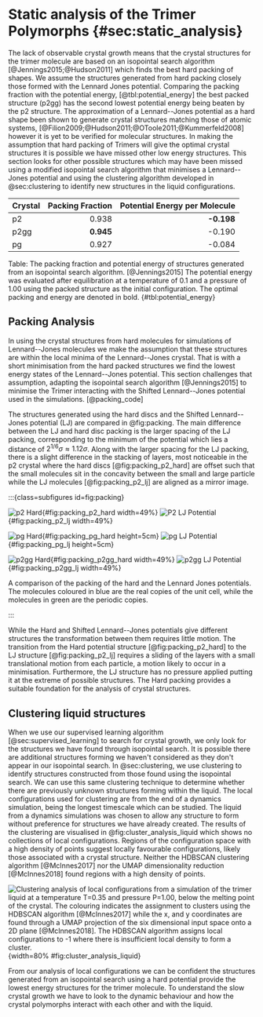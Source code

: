 # Static analysis of the Trimer Polymorphs {#sec:static_analysis}

The lack of observable crystal growth
means that the crystal structures for the trimer molecule
are based on an isopointal search algorithm [@Jennings2015;@Hudson2011]
which finds the best hard packing of shapes.
We assume the structures generated from hard packing
closely those formed with the Lennard Jones potential.
Comparing the packing fraction with the potential energy, [@tbl:potential_energy]
the best packed structure (p2gg) has the second lowest potential energy
being beaten by the p2 structure.
The approximation of a Lennard--Jones potential as a hard shape
been shown to generate crystal structures
matching those of atomic systems, [@Filion2009;@Hudson2011;@OToole2011;@Kummerfeld2008]
however it is yet to be verified for molecular structures.
In making the assumption that hard packing of Trimers
will give the optimal crystal structures
it is possible we have missed other low energy structures.
This section looks for other possible structures
which may have been missed
using a modified isopointal search algorithm
that minimises a Lennard--Jones potential
and using the clustering algorithm developed in @sec:clustering
to identify new structures in the liquid configurations.

Crystal| Packing Fraction |Potential Energy per Molecule
-------| ----------------:|-------------:
p2     | 0.938            | **-0.198**
p2gg   | **0.945**        | -0.190
pg     | 0.927            | -0.084

Table: The packing fraction and potential energy of structures generated
from an isopointal search algorithm. [@Jennings2015]
The potential energy was evaluated after equilibration at a
temperature of 0.1 and a pressure of 1.00
using the packed structure as the initial configuration.
The optimal packing and energy are denoted in bold. {#tbl:potential_energy}

## Packing Analysis

In using the crystal structures from hard molecules
for simulations of Lennard--Jones molecules
we make the assumption that these structures
are within the local minima of the Lennard--Jones crystal.
That is with a short minimisation from the hard packed structures
we find the lowest energy states of the Lennard--Jones potential.
This section challenges that assumption,
adapting the isopointal search algorithm [@Jennings2015]
to minimise the Trimer interacting with
the Shifted Lennard--Jones potential used in the simulations. [@packing_code]

The structures generated using
the hard discs and the Shifted Lennard--Jones potential (LJ)
are compared in @fig:packing.
The main difference between the LJ and hard disc packing
is the larger spacing of the LJ packing,
corresponding to the minimum of the potential
which lies a distance of $2^{1/6}\sigma \approx 1.12\sigma$.
Along with the larger spacing for the LJ packing,
there is a slight difference in the stacking of layers,
most noticeable in the p2 crystal
where the hard discs [@fig:packing_p2_hard] are offset
such that the small molecules sit in the concavity between
the small and large particle
while the LJ molecules [@fig:packing_p2_lj] are aligned
as a mirror image.

:::{class=subfigures id=fig:packing}

![p2 Hard](../Projects/Crystal_Melting/figures/Trimer-p2-Hard.svg){#fig:packing_p2_hard width=49%}
![P2 LJ Potential](../Projects/Crystal_Melting/figures/Trimer-p2-LJ.svg){#fig:packing_p2_lj width=49%}

![pg
Hard](../Projects/Crystal_Melting/figures/Trimer-p1g1-Hard.svg){#fig:packing_pg_hard height=5cm}
![pg LJ
Potential](../Projects/Crystal_Melting/figures/Trimer-p1g1-LJ.svg){#fig:packing_pg_lj height=5cm}

![p2gg
Hard](../Projects/Crystal_Melting/figures/Trimer-p2gg-Hard.svg){#fig:packing_p2gg_hard width=49%}
![p2gg LJ
Potential](../Projects/Crystal_Melting/figures/Trimer-p2gg-LJ.svg){#fig:packing_p2gg_lj width=49%}

A comparison of the packing of the hard and the Lennard Jones potentials.
The molecules coloured in blue are the real copies of the unit cell,
while the molecules in green are the periodic copies.

:::

While the Hard and Shifted Lennard--Jones potentials
give different structures
the transformation between them requires little motion.
The transition from the Hard potential structure [@fig:packing_p2_hard]
to the LJ structure [@fig:packing_p2_lj]
requires a sliding of the layers
with a small translational motion from each particle,
a motion likely to occur in a minimisation.
Furthermore, the LJ structure has no pressure applied
putting it at the extreme of possible structures.
The Hard packing provides a suitable foundation
for the analysis of crystal structures.

## Clustering liquid structures

When we use our supervised learning algorithm [@sec:supervised_learning]
to search for crystal growth,
we only look for the structures we have found through isopointal search.
It is possible there are additional structures forming we haven't considered
as they don't appear in our isopointal search.
In @sec:clustering, we use clustering to identify
structures constructed from those found using the isopointal search.
We can use this same clustering technique
to determine whether there are previously unknown structures
forming within the liquid.
The local configurations used for clustering
are from the end of a dynamics simulation,
being the longest timescale which can be studied.
The liquid from a dynamics simulations
was chosen to allow any structure to form
without preference for structures we have already created.
The results of the clustering are visualised in @fig:cluster_analysis_liquid
which shows no collections of local configurations.
Regions of the configuration space with a high density of points
suggest locally favourable configurations,
likely those associated with a crystal structure.
Neither the HDBSCAN clustering algorithm [@McInnes2017]
nor the UMAP dimensionality reduction [@McInnes2018]
found regions with a high density of points.

![Clustering analysis of local configurations
from a simulation of the trimer liquid
at a temperature $T=0.35$ and pressure $P=1.00$,
below the melting point of the crystal.
The colouring indicates the assignment to clusters
using the HDBSCAN algorithm [@McInnes2017]
while the x, and y coordinates are found through
a UMAP projection of the six dimensional input space
onto a 2D plane [@McInnes2018].
The HDBSCAN algorithm assigns local configurations
to -1 where there is insufficient local density
to form a cluster.
](../Projects/Crystal_Melting/figures/clustering_liquid.svg){width=80% #fig:cluster_analysis_liquid}

From our analysis of local configurations
we can be confident the structures generated
from an isopointal search using a hard potential
provide the lowest energy structures for the trimer molecule.
To understand the slow crystal growth
we have to look to the dynamic behaviour
and how the crystal polymorphs interact with each other
and with the liquid.
